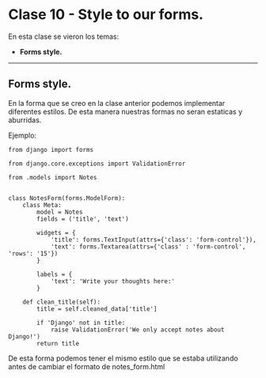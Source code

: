 # Clase 10 - Style to our forms.

En esta clase se vieron los temas:
* **Forms style.**



***
## Forms style.
En la forma que se creo en la clase anterior podemos implementar diferentes estilos. De esta manera nuestras formas no seran estaticas y aburridas.

Ejemplo:

    from django import forms

    from django.core.exceptions import ValidationError

    from .models import Notes


    class NotesForm(forms.ModelForm):
        class Meta:
            model = Notes
            fields = ('title', 'text')

            widgets = {
                'title': forms.TextInput(attrs={'class': 'form-control'}),
                'text': forms.Textarea(attrs={'class' : 'form-control', 'rows': '15'})
            }

            labels = {
                'text': 'Write your thoughts here:'
            }

        def clean_title(self):
            title = self.cleaned_data['title']

            if 'Django' not in title:
                raise ValidationError('We only accept notes about Django!')
            return title

De esta forma podemos tener el mismo estilo que se estaba utilizando antes de cambiar el formato de notes_form.html